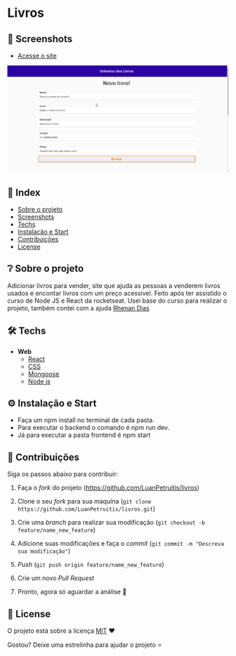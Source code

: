 # Livros

## 📸 Screenshots

- [Acesse o site](https://frontend-rho-navy.vercel.app/)

![Imagens do site](Imagens/desktop.gif)

## 📌 Index

- [Sobre o projeto](#-sobre-o-projeto)
- [Screenshots](#-screenshots)
- [Techs](#-techs)
- [Instalação e Start](#-instalação-e-start)
- [Contribuições](#-contribuições)
- [License](#-license)


## ❔ Sobre o projeto

 Adicionar livros para vender, site que ajuda as pessoas a venderem livros usados e encontar livros com um preço acessível.
 Feito após ter assistido o curso de Node JS e React da rocketseat. Usei base do curso para realizar o projeto, também contei com a ajuda [Rhenan Dias](https://github.com/rhenandias)


## 🛠 Techs

- **Web**
  - [React](https://reactjs.org/)
  - [CSS]()
  - [Mongoose](https://mongoosejs.com/)
  - [Node js](https://nodejs.org/en/)

## ⚙ Instalação e Start

- Faça um npm install no terminal de cada pasta.
- Para executar o backend o comando é npm run dev.
- Já para executar a pasta frontend é npm start


## 🤝 Contribuições

Siga os passos abaixo para contribuir:

1. Faça o *fork* do projeto (<https://github.com/LuanPetruitis/livros>)

2. Clone o seu *fork* para sua maquína (`git clone https://github.com/LuanPetruitis/livros.git`)

3. Crie uma *branch* para realizar sua modificação (`git checkout -b feature/name_new_feature`)

4. Adicione suas modificações e faça o *commit* (`git commit -m "Descreva sua modificação"`)

5. *Push* (`git push origin feature/name_new_feature`)

6. Crie um novo *Pull Request*

7. Pronto, agora só aguardar a análise 🚀 


## 📜 License

O projeto está sobre a licença [MIT](./LICENSE) ❤️ 

Gostou? Deixe uma estrelinha para ajudar o projeto ⭐
